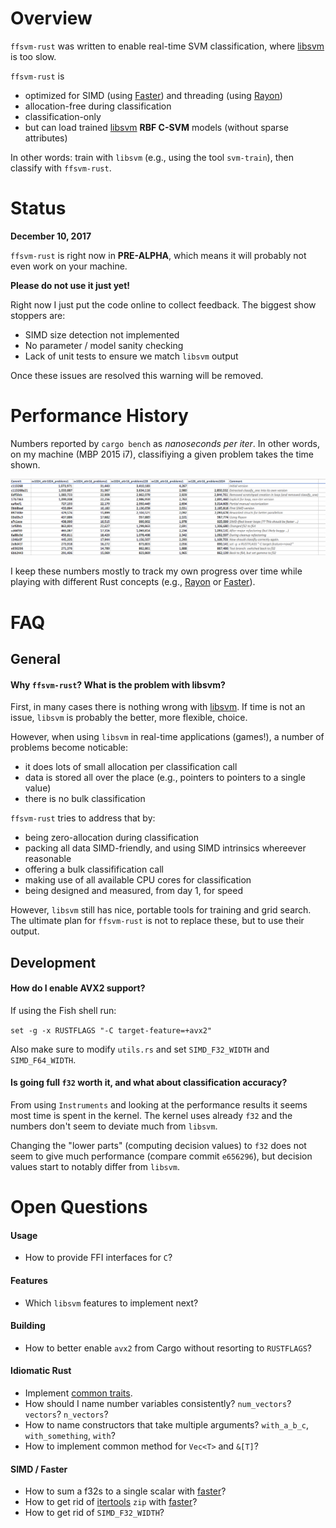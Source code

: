 

# Overview

`ffsvm-rust` was written to enable real-time SVM classification, where [libsvm](https://github.com/cjlin1/libsvm) is too slow.


`ffsvm-rust` is

* optimized for SIMD (using [Faster](https://github.com/AdamNiederer/faster)) and threading (using [Rayon](https://github.com/rayon-rs/rayon))
* allocation-free during classification
* classification-only
* but can load trained [libsvm](https://github.com/cjlin1/libsvm) **RBF C-SVM** models (without sparse attributes)

In other words: train with `libsvm` (e.g., using the tool `svm-train`), then classify with `ffsvm-rust`.


# Status

**December 10, 2017**

`ffsvm-rust` is right now in **PRE-ALPHA**, which means it will probably not even work on your machine.

**Please do not use it just yet!**

Right now I just put the code online to collect feedback. The biggest show stoppers are:

* SIMD size detection not implemented
* No parameter / model sanity checking
* Lack of unit tests to ensure we match `libsvm` output

Once these issues are resolved this warning will be removed.


# Performance History

Numbers reported by `cargo bench` as *nanoseconds per iter*. In other words, on my machine (MBP 2015 i7), classifiying a given problem takes the time shown.

![benchmarks](docs/benchmarks.png)

I keep these numbers mostly to track my own progress over time while playing with different Rust concepts (e.g., [Rayon](https://github.com/rayon-rs/rayon) or [Faster](https://github.com/AdamNiederer/faster)).




# FAQ


## General

#### Why `ffsvm-rust`? What is the problem with libsvm?

First, in many cases there is nothing wrong with  [libsvm](https://github.com/cjlin1/libsvm). If time is not an issue, `libsvm` is probably the better, more flexible, choice.

However, when using `libsvm` in real-time applications (games!), a number of problems become noticable:

* it does lots of small allocation per classification call
* data is stored all over the place (e.g., pointers to pointers to a single value)
* there is no bulk classification

`ffsvm-rust` tries to address that by:

* being zero-allocation during classification
* packing all data SIMD-friendly, and using SIMD intrinsics whereever reasonable
* offering a bulk classifification call
* making use of all available CPU cores for classification
* being designed and measured, from day 1, for speed


However, `libsvm` still has nice, portable tools for training and grid search. The ultimate plan for `ffsvm-rust` is not to replace these, but to use their output. 


## Development

#### How do I enable AVX2 support?

If using the Fish shell run:

`set -g -x RUSTFLAGS "-C target-feature=+avx2"`

Also make sure to modify `utils.rs` and set `SIMD_F32_WIDTH` and `SIMD_F64_WIDTH`.


#### Is going full `f32` worth it, and what about classification accuracy?

From using `Instruments` and looking at the performance results it seems most time is spent in the kernel. The kernel uses already `f32` and the numbers don't seem to deviate much from `libsvm`.

Changing the "lower parts" (computing decision values) to `f32` does not seem to give much performance (compare commit `e656296`), but decision values start to notably differ from `libsvm`.



# Open Questions                                               


#### Usage

 * How to provide FFI interfaces for `C`?


#### Features

 * Which `libsvm` features to implement next?


#### Building

 * How to better enable `avx2` from Cargo without resorting to `RUSTFLAGS`?


#### Idiomatic Rust

 * Implement [common traits](https://doc.rust-lang.org/1.0.0/style/features/traits/common.html).
 * How should I name number variables consistently? `num_vectors`? `vectors`? `n_vectors`?   
 * How to name constructors that take multiple arguments? `with_a_b_c`, `with_something`, `with`?
 * How to implement common method for `Vec<T>` and `&[T]`?   


#### SIMD / Faster

 * How to sum a f32s to a single scalar with [faster](https://github.com/AdamNiederer/faster)?
 * How to get rid of [itertools](https://github.com/bluss/rust-itertools) `zip` with [faster](https://github.com/AdamNiederer/faster)?
 * How to get rid of `SIMD_F32_WIDTH`?
